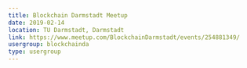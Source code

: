 ```yaml
---
title: Blockchain Darmstadt Meetup
date: 2019-02-14
location: TU Darmstadt, Darmstadt
link: https://www.meetup.com/BlockchainDarmstadt/events/254881349/
usergroup: blockchainda
type: usergroup
---
```

